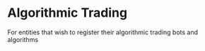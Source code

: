 # Algorithmic Trading

For entities that wish to register their algorithmic trading bots and algorithms

